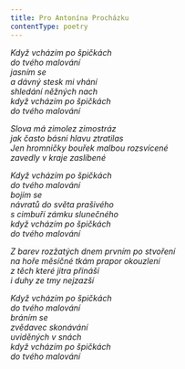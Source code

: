 ```yaml
---
title: Pro Antonína Procházku
contentType: poetry
---
```


_Když vcházím po špičkách  
do tvého malování  
jasním se  
a dávný stesk mi vhání  
shledání něžných nach  
když vcházím po špičkách  
do tvého malování_

  

_Slova má zimolez zimostráz  
jak často básni hlavu ztratilas  
Jen hromničky bouřek malbou rozsvícené  
zavedly v kraje zaslíbené_

  

_Když vcházím po špičkách  
do tvého malování  
bojím se  
návratů do světa prašivého  
s cimbuří zámku slunečného  
když vcházím po špičkách  
do tvého malování_

  

_Z barev rozžatých dnem prvním po stvoření  
na hoře měsíčné tkám prapor okouzlení  
z těch které jitra přináší  
i duhy ze tmy nejzazší_

  

_Když vcházím po špičkách  
do tvého malování  
bráním se  
zvědavec skonávání  
uviděných v snách  
když vcházím po špičkách  
do tvého malování_
